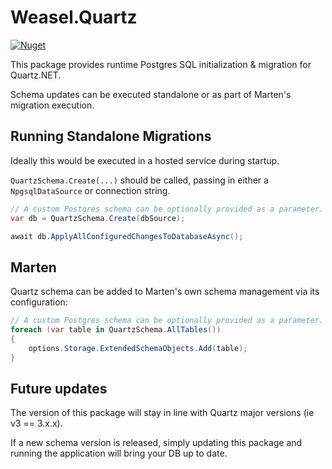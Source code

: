 # Weasel.Quartz

[![Nuget](https://img.shields.io/nuget/v/Weasel.Quartz.Postgres?label=Weasel.Quartz.Postgres&style=flat-square)](https://www.nuget.org/packages/Weasel.Quartz.Postgres)

This package provides runtime Postgres SQL initialization & migration for Quartz.NET.

Schema updates can be executed standalone or as part of Marten's migration execution.

## Running Standalone Migrations
Ideally this would be executed in a hosted service during startup.

`QuartzSchema.Create(...)` should be called, passing in either a `NpgsqlDataSource` or connection string.

```csharp
// A custom Postgres schema can be optionally provided as a parameter.
var db = QuartzSchema.Create(dbSource);

await db.ApplyAllConfiguredChangesToDatabaseAsync();
```

## Marten

Quartz schema can be added to Marten's own schema management via its configuration:

```csharp
// A custom Postgres schema can be optionally provided as a parameter.
foreach (var table in QuartzSchema.AllTables())
{
    options.Storage.ExtendedSchemaObjects.Add(table); 
}
```

## Future updates

The version of this package will stay in line with Quartz major versions (ie v3 == 3.x.x).

If a new schema version is released, simply updating this package and running the application will bring your DB
up to date.
